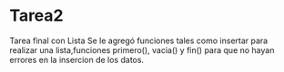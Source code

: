# Tarea2
Tarea final con Lista
Se le agregó funciones tales como insertar para realizar una lista,funciones primero(), vacia() y fin() para que no hayan errores en la insercion de los datos.
